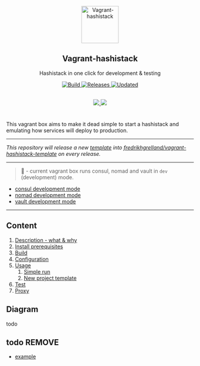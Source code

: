 <p align="center">
 <img width="100px" src="https://www.svgrepo.com/show/143601/cube.svg" align="center" alt="Vagrant-hashistack" />
 <h2 align="center">Vagrant-hashistack</h2>
 <p align="center">Hashistack in one click for development & testing</p>
</p>
<p align="center">
    <a href="https://github.com/fredrikhgrelland/vagrant-hashistack/actions">
      <img alt="Build" src="https://github.com/fredrikhgrelland/vagrant-hashistack/workflows/CI/CD/badge.svg" />
    </a>
    <a href="https://github.com/fredrikhgrelland/vagrant-hashistack/releases">
      <img alt="Releases" src="https://img.shields.io/badge/dynamic/json?label=latest%20version&query=%24.current_version.version&url=https%3A%2F%2Fapp.vagrantup.com%2Fapi%2Fv1%2Fbox%2Ffredrikhgrelland%2Fhashistack" />
    </a>
    <a href="https://github.com/fredrikhgrelland/vagrant-hashistack/commits">
      <img alt="Updated" src="https://img.shields.io/badge/dynamic/json?label=updated&query=%24.current_version.updated_at&url=https%3A%2F%2Fapp.vagrantup.com%2Fapi%2Fv1%2Fbox%2Ffredrikhgrelland%2Fhashistack" />
    </a>
    <br />
    <br />
    <p align="center">
      <a href="https://app.vagrantup.com/fredrikhgrelland/boxes/hashistack" alt="Download og Vagrant Cloud">
            <img src="https://img.shields.io/badge/Download%20on-Vagrant%20Cloud-orange?style=for-the-badge&logo=vagrant" />
        </a>
      <a href="https://github.com/fredrikhgrelland/vagrant-hashistack-template" alt="Clone Template">
            <img src="https://img.shields.io/badge/Github-Clone%20template-blue?style=for-the-badge&logo=github" />
        </a>
    </p>
</p>

#

This vagrant box aims to make it dead simple to start a hashistack and emulating how services will deploy to production.

---
*This repository will release a new [template](template/README.md) into [fredrikhgrelland/vagrant-hashistack-template](https://github.com/fredrikhgrelland/vagrant-hashistack-template) on every release.*

---

> 🚧 - current vagrant box runs consul, nomad and vault in `dev` (development) mode.
- [consul development mode](https://learn.hashicorp.com/consul/getting-started/agent)
- [nomad development mode](https://learn.hashicorp.com/nomad/getting-started/running)
- [vault development mode](https://www.vaultproject.io/docs/concepts/dev-server)
---

## Content
1. [Description - what & why](docs/1-description.md)
2. [Install prerequisites](docs/2-install.md)
3. [Build](docs/3-build.md)
4. [Configuration](docs/4-configuration.md)
5. [Usage](docs/5-usage.md)
    1. [Simple run](docs/5-usage.md)
    2. [New project template](template/README.md)
6. [Test](docs/6-test.md)
6. [Proxy](docs/99-proxy.md)

## Diagram
todo

## todo REMOVE
- [example](https://github.com/anuraghazra/github-readme-stats)
